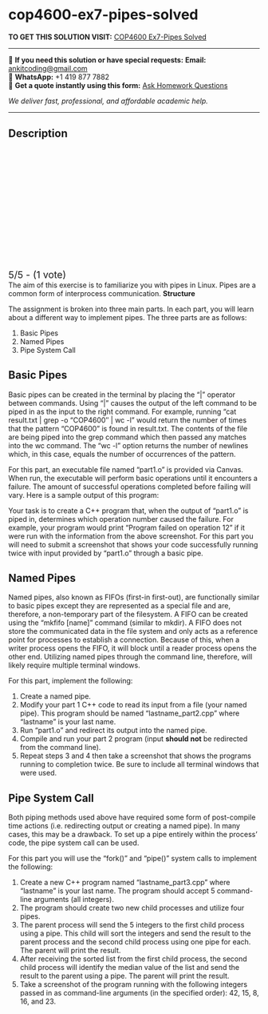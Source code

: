 # cop4600-ex7-pipes-solved
**TO GET THIS SOLUTION VISIT:** [COP4600  Ex7-Pipes Solved](https://www.ankitcodinghub.com/product/cop4600-ex7-pipes-solved/)


---

📩 **If you need this solution or have special requests:** **Email:** ankitcoding@gmail.com  
📱 **WhatsApp:** +1 419 877 7882  
📄 **Get a quote instantly using this form:** [Ask Homework Questions](https://www.ankitcodinghub.com/services/ask-homework-questions/)

*We deliver fast, professional, and affordable academic help.*

---

<h2>Description</h2>



<div class="kk-star-ratings kksr-auto kksr-align-center kksr-valign-top" data-payload="{&quot;align&quot;:&quot;center&quot;,&quot;id&quot;:&quot;77852&quot;,&quot;slug&quot;:&quot;default&quot;,&quot;valign&quot;:&quot;top&quot;,&quot;ignore&quot;:&quot;&quot;,&quot;reference&quot;:&quot;auto&quot;,&quot;class&quot;:&quot;&quot;,&quot;count&quot;:&quot;1&quot;,&quot;legendonly&quot;:&quot;&quot;,&quot;readonly&quot;:&quot;&quot;,&quot;score&quot;:&quot;5&quot;,&quot;starsonly&quot;:&quot;&quot;,&quot;best&quot;:&quot;5&quot;,&quot;gap&quot;:&quot;4&quot;,&quot;greet&quot;:&quot;Rate this product&quot;,&quot;legend&quot;:&quot;5\/5 - (1 vote)&quot;,&quot;size&quot;:&quot;24&quot;,&quot;title&quot;:&quot;COP4600 &nbsp;Ex7-Pipes Solved&quot;,&quot;width&quot;:&quot;138&quot;,&quot;_legend&quot;:&quot;{score}\/{best} - ({count} {votes})&quot;,&quot;font_factor&quot;:&quot;1.25&quot;}">

<div class="kksr-stars">

<div class="kksr-stars-inactive">
            <div class="kksr-star" data-star="1" style="padding-right: 4px">


<div class="kksr-icon" style="width: 24px; height: 24px;"></div>
        </div>
            <div class="kksr-star" data-star="2" style="padding-right: 4px">


<div class="kksr-icon" style="width: 24px; height: 24px;"></div>
        </div>
            <div class="kksr-star" data-star="3" style="padding-right: 4px">


<div class="kksr-icon" style="width: 24px; height: 24px;"></div>
        </div>
            <div class="kksr-star" data-star="4" style="padding-right: 4px">


<div class="kksr-icon" style="width: 24px; height: 24px;"></div>
        </div>
            <div class="kksr-star" data-star="5" style="padding-right: 4px">


<div class="kksr-icon" style="width: 24px; height: 24px;"></div>
        </div>
    </div>

<div class="kksr-stars-active" style="width: 138px;">
            <div class="kksr-star" style="padding-right: 4px">


<div class="kksr-icon" style="width: 24px; height: 24px;"></div>
        </div>
            <div class="kksr-star" style="padding-right: 4px">


<div class="kksr-icon" style="width: 24px; height: 24px;"></div>
        </div>
            <div class="kksr-star" style="padding-right: 4px">


<div class="kksr-icon" style="width: 24px; height: 24px;"></div>
        </div>
            <div class="kksr-star" style="padding-right: 4px">


<div class="kksr-icon" style="width: 24px; height: 24px;"></div>
        </div>
            <div class="kksr-star" style="padding-right: 4px">


<div class="kksr-icon" style="width: 24px; height: 24px;"></div>
        </div>
    </div>
</div>


<div class="kksr-legend" style="font-size: 19.2px;">
            5/5 - (1 vote)    </div>
    </div>
The aim of this exercise is to familiarize you with pipes in Linux. Pipes are a common form of interprocess communication. <strong>Structure </strong>

The assignment is broken into three main parts. In each part, you will learn about a different way to implement pipes. The three parts are as follows:

<ol>
<li>Basic Pipes</li>
<li>Named Pipes</li>
<li>Pipe System Call</li>
</ol>
<h2>Basic Pipes</h2>
Basic pipes can be created in the terminal by placing the “|” operator between commands. Using “|” causes the output of the left command to be piped in as the input to the right command. For example, running “cat result.txt | grep -o “COP4600″ | wc -l” would return the number of times that the pattern “COP4600” is found in result.txt. The contents of the file are being piped into the grep command which then passed any matches into the wc command. The “wc -l” option returns the number of newlines which, in this case, equals the number of occurrences of the pattern.

For this part, an executable file named “part1.o” is provided via Canvas. When run, the executable will perform basic operations until it encounters a failure. The amount of successful operations completed before failing will vary. Here is a sample output of this program:

Your task is to create a C++ program that, when the output of “part1.o” is piped in, determines which operation number caused the failure. For example, your program would print “Program failed on operation 12” if it were run with the information from the above screenshot. For this part you will need to submit a screenshot that shows your code successfully running twice with input provided by “part1.o” through a basic pipe.

<h2>Named Pipes</h2>
Named pipes, also known as FIFOs (first-in first-out), are functionally similar to basic pipes except they are represented as a special file and are, therefore, a non-temporary part of the filesystem. A FIFO can be created using the “mkfifo [name]” command (similar to mkdir). A FIFO does not store the communicated data in the file system and only acts as a reference point for processes to establish a connection. Because of this, when a writer process opens the FIFO, it will block until a reader process opens the other end. Utilizing named pipes through the command line, therefore, will likely require multiple terminal windows.

For this part, implement the following:

<ol>
<li>Create a named pipe.</li>
<li>Modify your part 1 C++ code to read its input from a file (your named pipe). This program should be named “lastname_part2.cpp” where “lastname” is your last name.</li>
<li>Run “part1.o” and redirect its output into the named pipe.</li>
<li>Compile and run your part 2 program (input <strong>should not</strong> be redirected from the command line).</li>
<li>Repeat steps 3 and 4 then take a screenshot that shows the programs running to completion twice. Be sure to include all terminal windows that were used.</li>
</ol>
<h2>Pipe System Call</h2>
Both piping methods used above have required some form of post-compile time actions (i.e. redirecting output or creating a named pipe). In many cases, this may be a drawback. To set up a pipe entirely within the process’ code, the pipe system call can be used.

For this part you will use the “fork()” and “pipe()” system calls to implement the following:

<ol>
<li>Create a new C++ program named “lastname_part3.cpp” where “lastname” is your last name. The program should accept 5 command-line arguments (all integers).</li>
<li>The program should create two new child processes and utilize four pipes.</li>
<li>The parent process will send the 5 integers to the first child process using a pipe. This child will sort the integers and send the result to the parent process and the second child process using one pipe for each. The parent will print the result.</li>
<li>After receiving the sorted list from the first child process, the second child process will identify the median value of the list and send the result to the parent using a pipe. The parent will print the result.</li>
<li>Take a screenshot of the program running with the following integers passed in as command-line arguments (in the specified order): 42, 15, 8, 16, and 23.</li>
</ol>
